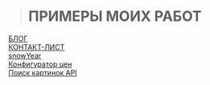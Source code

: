 > # ПРИМЕРЫ МОИХ РАБОТ <br>
<a href="https://martiliones.github.io/bl0g/"> БЛОГ</a> <br>
<a href="https://martiliones.github.io/contacts/"> КОНТАКТ-ЛИСТ</a> <br>
<a href="https://martiliones.github.io/snowYear/life.html"> snowYear</a> <br>
<a href="https://martiliones.github.io/dist/">Конфигуратор цен</a> <br>
<a href="https://martiliones.github.io/jsonexample/">Поиск картинок API</a> <br>
